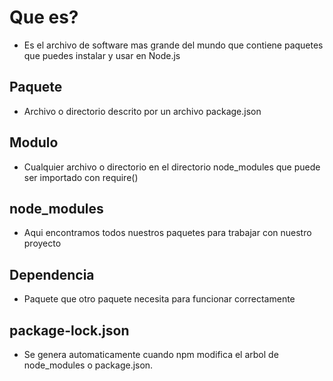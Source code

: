 
# Que es?

- Es el archivo de software mas grande del mundo que contiene paquetes que puedes instalar y usar en Node.js

## Paquete 

- Archivo o directorio descrito por un archivo package.json

## Modulo 

- Cualquier archivo o directorio en el directorio node_modules que puede ser importado con require()

## node_modules

- Aqui encontramos todos nuestros paquetes para trabajar con nuestro proyecto

## Dependencia

- Paquete que otro paquete necesita para funcionar correctamente

## package-lock.json

- Se genera automaticamente cuando npm modifica el arbol de node_modules o package.json.




